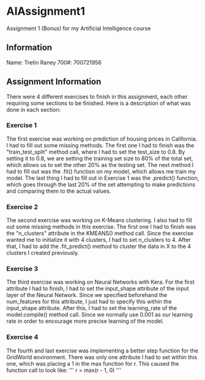 # AIAssignment1
Assignment 1 (Bonus) for my Artificial Intelligence course

## Information
Name: Tretin Raney
700#: 700721956

## Assignment Information
There were 4 different exercises to finish in this assignment, each other requiring some sections to be finished. Here is a description of what was done in each section:

### Exercise 1
The first exercise was working on prediction of housing prices in California. I had to fill out some missing methods. The first one I had to finish was the "train_test_split" method call, where I had to set the test_size to 0.8. By setting it to 0.8, we are setting the training set size to 80% of the total set, which allows us to set the other 20% as the testing set. The next method I had to fill out was the .fit() function on my model, which allows me train my model. The last thing I had to fill out in Exercise 1 was the .predict() function, which goes through the last 20% of the set attempting to make predictions and comparing them to the actual values.

### Exercise 2
The second exercise was working on K-Means clustering. I also had to fill out some missing methods in this exercise. The first one I had to finish was the "n_clusters" attribute in the KMEANS() method call. Since the exercise wanted me to initialize it with 4 clusters, I had to set n_clusters to 4. After that, I had to add the .fit_predict() method to cluster the data in X to the 4 clusters I created previously.

### Exercise 3
The third exercise was working on Neural Networks with Kera. For the first attribute I had to finish, I had to set the input_shape attribute of the input layer of the Neural Network. Since we specified beforehand the num_features for this attribute, I just had to specify this within the input_shape attribute. After this, I had to set the learning_rate of the model.compile() method call. Since we normally use 0.001 as our learning rate in order to encourage more precise learning of the model.

### Exercise 4
The fourth and last exercise was implementing a better step function for the GridWorld environment. There was only one attribute I had to set within this one, which was placing a 1 in the max function for r. This caused the function call to look like:
'''
r = max(r - 1, 0)
'''